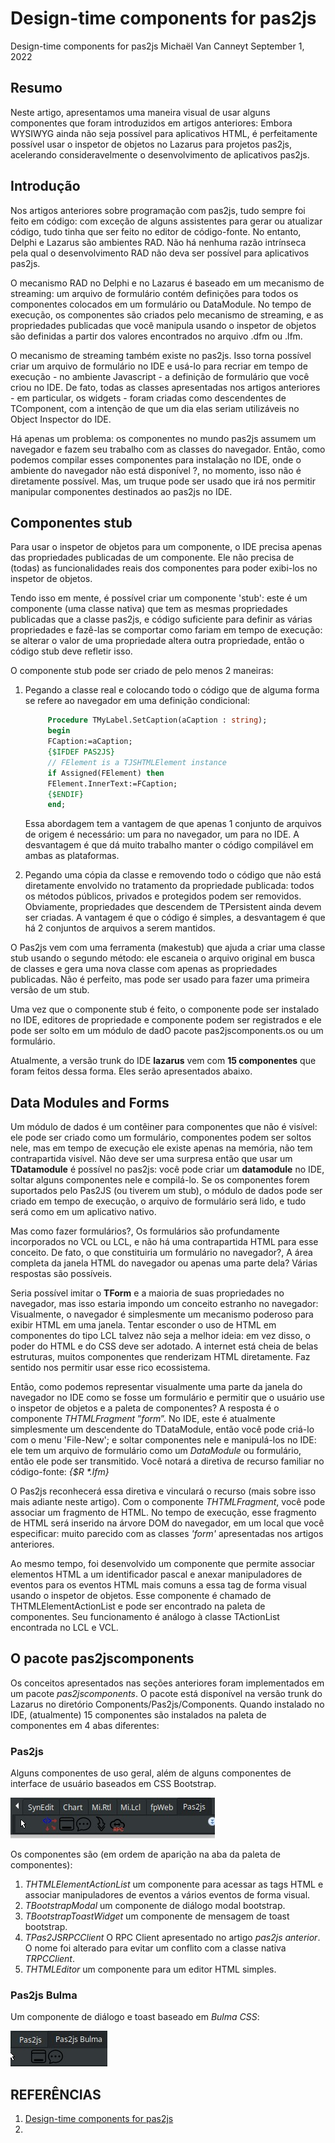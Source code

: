 # Design-time components for pas2js

Design-time components for pas2js
Michaël Van Canneyt
September 1, 2022

## Resumo
  
Neste artigo, apresentamos uma maneira visual de usar alguns componentes que foram
introduzidos em artigos anteriores: Embora WYSIWYG ainda não seja possível para aplicativos HTML, é perfeitamente possível usar o inspetor de objetos no Lazarus para projetos pas2js, acelerando consideravelmente o desenvolvimento de aplicativos pas2js.

## Introdução

Nos artigos anteriores sobre programação com pas2js, tudo sempre foi feito em código: com exceção de alguns assistentes para gerar ou atualizar código, tudo tinha que ser feito no editor de código-fonte. No entanto, Delphi e Lazarus são ambientes RAD. Não há nenhuma razão intrínseca pela qual o desenvolvimento RAD não deva ser possível para aplicativos pas2js.

O mecanismo RAD no Delphi e no Lazarus é baseado em um mecanismo de streaming:
um arquivo de formulário contém definições para todos os componentes colocados em um formulário ou DataModule. No tempo de execução, os componentes são criados pelo mecanismo de streaming, e as propriedades publicadas que você manipula usando o inspetor de objetos são definidas a partir dos valores encontrados no arquivo .dfm ou  .lfm.

O mecanismo de streaming também existe no pas2js. Isso torna possível criar um arquivo de formulário no IDE e usá-lo para recriar em tempo de execução - no ambiente Javascript - a definição de formulário que você criou no IDE. De fato, todas as classes apresentadas nos artigos anteriores - em particular, os widgets - foram criadas como descendentes de TComponent, com a intenção de que um dia elas seriam utilizáveis ​​no Object Inspector do IDE.

Há apenas um problema: os componentes no mundo pas2js assumem um navegador
e fazem seu trabalho com as classes do navegador. Então, como podemos compilar esses componentes para instalação no IDE, onde o ambiente do navegador não está disponível
?, no momento, isso não é diretamente possível. Mas, um truque pode ser usado que irá
nos permitir manipular componentes destinados ao pas2js no IDE.

## Componentes stub

Para usar o inspetor de objetos para um componente, o IDE precisa apenas das propriedades publicadas de um componente. Ele não precisa de (todas) as funcionalidades reais dos componentes para poder exibi-los no inspetor de objetos.

Tendo isso em mente, é possível criar um componente 'stub': este é um componente
(uma classe nativa) que tem as mesmas propriedades publicadas que a classe pas2js, e
código suficiente para definir as várias propriedades e fazê-las se comportar como fariam em tempo de execução: se alterar o valor de uma propriedade altera outra propriedade, então o código stub deve refletir isso.

O componente stub pode ser criado de pelo menos 2 maneiras:

1. Pegando a classe real e colocando todo o código que de alguma forma se refere ao navegador
em uma definição condicional:

   ```pascal
        Procedure TMyLabel.SetCaption(aCaption : string);
        begin
        FCaption:=aCaption;
        {$IFDEF PAS2JS}
        // FElement is a TJSHTMLElement instance
        if Assigned(FElement) then
        FElement.InnerText:=FCaption;
        {$ENDIF}
        end;   
   ```

    Essa abordagem tem a vantagem de que apenas 1 conjunto de arquivos de origem é necessário: um
    para no navegador, um para no IDE. A desvantagem é que dá muito
    trabalho manter o código compilável em ambas as plataformas.

2. Pegando uma cópia da classe e removendo todo o código que não está diretamente envolvido no tratamento da propriedade publicada: todos os métodos públicos, privados e
protegidos podem ser removidos. Obviamente, propriedades que descendem de TPersistent ainda devem ser criadas. A vantagem é que o código é simples, a desvantagem é que há 2 conjuntos de arquivos a serem mantidos.

O Pas2js vem com uma ferramenta (makestub) que ajuda a criar uma classe stub usando
o segundo método: ele escaneia o arquivo original em busca de classes e gera uma nova classe com apenas as propriedades publicadas. Não é perfeito, mas pode ser usado para fazer uma primeira versão de um stub.

Uma vez que o componente stub é feito, o componente pode ser instalado no IDE,
editores de propriedade e componente podem ser registrados e ele pode ser solto em um
módulo de dadO pacote pas2jscomponents.os ou um formulário.

Atualmente, a versão trunk do IDE **lazarus** vem com **15 componentes** que
foram feitos dessa forma. Eles serão apresentados abaixo.

## Data Modules and Forms

Um módulo de dados é um contêiner para componentes que não é visível: ele pode ser criado como um formulário, componentes podem ser soltos nele, mas em tempo de execução ele existe apenas na memória, não tem contrapartida visível. Não deve ser uma surpresa então que usar um **TDatamodule** é possível no pas2js: você pode criar um **datamodule** no IDE, soltar alguns componentes nele e compilá-lo. Se os componentes forem suportados pelo Pas2JS (ou tiverem um stub), o módulo de dados pode ser criado em tempo de execução, o arquivo de formulário será lido, e tudo será como em um aplicativo nativo.

Mas como fazer formulários?, Os formulários são profundamente incorporados no VCL ou LCL, e não há uma contrapartida HTML para esse conceito. De fato, o que constituiria um formulário no navegador?, A área completa da janela HTML do navegador ou apenas uma parte dela? Várias respostas são possíveis.

Seria possível imitar o **TForm** e a maioria de suas propriedades no navegador, mas
isso estaria impondo um conceito estranho no navegador: Visualmente, o navegador é simplesmente um mecanismo poderoso para exibir HTML em uma janela. Tentar esconder o uso de HTML em componentes do tipo LCL talvez não seja a melhor ideia: em vez disso, o poder do HTML e do CSS deve ser adotado. A internet está cheia de belas estruturas, muitos componentes que renderizam HTML diretamente. Faz sentido nos permitir usar esse rico ecossistema.

Então, como podemos representar visualmente uma parte da janela do navegador no IDE como se fosse um formulário e permitir que o usuário use o inspetor de objetos e a paleta de componentes? A resposta é o componente _THTMLFragment_ ”_form_”. No IDE, este é atualmente simplesmente um descendente do TDataModule, então você pode criá-lo com o menu 'File-New'; e soltar componentes nele e manipulá-los no IDE: ele tem um arquivo de formulário como um _DataModule_ ou formulário, então ele pode ser transmitido.
Você notará a diretiva de recurso familiar no código-fonte: _{$R *.lfm}_

O Pas2js reconhecerá essa diretiva e vinculará o recurso (mais sobre isso mais adiante neste artigo).
Com o componente _THTMLFragment_, você pode associar um fragmento de HTML. No tempo de execução, esse fragmento de HTML será inserido na árvore DOM do navegador, em um
local que você especificar: muito parecido com as classes _'form'_ apresentadas nos
artigos anteriores.

Ao mesmo tempo, foi desenvolvido um componente que permite associar elementos HTML
a um identificador pascal e anexar manipuladores de eventos para os eventos HTML
mais comuns a essa tag de forma visual usando o inspetor de objetos. Esse componente é
chamado de THTMLElementActionList e pode ser encontrado na paleta de componentes.
Seu funcionamento é análogo à classe TActionList encontrada no LCL e VCL.

## O pacote pas2jscomponents

Os conceitos apresentados nas seções anteriores foram implementados em um pacote _pas2jscomponents_. O pacote está disponível na versão trunk do Lazarus no diretório Components/Pas2js/Components. Quando instalado no IDE, (atualmente) 15 componentes são instalados na paleta de componentes em 4 abas diferentes:

### Pas2js

Alguns componentes de uso geral, além de alguns componentes de interface de usuário baseados em CSS Bootstrap.

![pas2js_componentes.jpeg](./img/pas2js_componentes.jpeg)

Os componentes são (em ordem de aparição na aba da paleta de componentes):

   1. _THTMLElementActionList_ um componente para acessar as tags HTML e associar manipuladores de eventos a vários eventos de forma visual.
   2. _TBootstrapModal_ um componente de diálogo modal bootstrap.
   3. _TBootstrapToastWidget_ um componente de mensagem de toast bootstrap.
   4. _TPas2JSRPCClient_ O RPC Client apresentado no artigo _pas2js anterior_. O nome foi alterado para evitar um conflito com a classe nativa _TRPCClient_.
   5. _THTMLEditor_ um componente para um editor HTML simples.

### Pas2js Bulma

 Um componente de diálogo e toast baseado em _Bulma CSS_:

![pas2js bulma css](./img/pas2js_bulma_css.jpeg)

## REFERÊNCIAS

1. [Design-time components for pas2js](https://www.freepascal.org/~michael/articles/pas2js5/pas2js5.pdf)
2. 